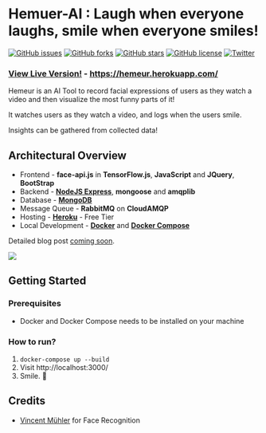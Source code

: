 # Hemuer-AI : Laugh when everyone laughs, smile when everyone smiles!
[![GitHub issues](https://img.shields.io/github/issues/CT83/Hemuer-AI-Expression-Detector)](https://github.com/CT83/Hemuer-AI-Expression-Detector/issues)
[![GitHub forks](https://img.shields.io/github/forks/CT83/Hemuer-AI-Expression-Detector)](https://github.com/CT83/Hemuer-AI-Expression-Detector/network)
[![GitHub stars](https://img.shields.io/github/stars/CT83/Hemuer-AI-Expression-Detector)](https://github.com/CT83/Hemuer-AI-Expression-Detector/stargazers)
[![GitHub license](https://img.shields.io/github/license/CT83/Hemuer-AI-Expression-Detector)](https://github.com/CT83/Hemuer-AI-Expression-Detector/blob/master/LICENSE)
[![Twitter](https://img.shields.io/twitter/url?url=https%3A%2F%2Fgithub.com%2FCT83%2FHemuer-AI-Expression-Detector%2Fstyle=social)](https://twitter.com/intent/tweet?text=Check%20out%20https://github.com/CT83/Hemuer-AI-Expression-Detector%20by%20@_Rohan_Sawant_ )

### [View Live Version!](https://hemeur.herokuapp.com/) - https://hemeur.herokuapp.com/



Hemeur is an AI Tool to record facial expressions of users as they watch a video and then visualize the most funny parts of it!

It watches users as they watch a video, and logs when the users smile. 

Insights can be gathered from collected data!

## Architectural Overview

- Frontend - **face-api.js** in **TensorFlow.js**, **JavaScript** and **JQuery**, **BootStrap**
- Backend - **[NodeJS Express](https://expressjs.com/)**, **mongoose** and **amqplib** 
- Database - **[MongoDB](https://www.mongodb.com/)**
- Message Queue - **RabbitMQ** on **CloudAMQP**
- Hosting - **[Heroku](https://www.heroku.com/)** - Free Tier
- Local Development - **[Docker](https://www.docker.com/)** and **[Docker Compose](https://docs.docker.com/compose/)**

Detailed blog post [coming soon](https://dev.to/rohansawant).

![](https://github.com/CT83/Hemuer-AI-Expression-Detector/blob/master/public/images/hemuer-arch-white.png?raw=true)



## Getting Started

### Prerequisites

* Docker and Docker Compose needs to be installed on your machine

### How to run?

1. `docker-compose up --build`
2. Visit http://localhost:3000/
3. Smile. 🙂



## Credits

* [Vincent Mühler](https://github.com/justadudewhohacks/face-api.js/) for Face Recognition